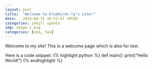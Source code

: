 ```yaml
---
layout: post
title:  "Welcome to bluebirds-ly's site!"
date:   2019-04-15 10:51:47 +0530
categories: jekyll update
img: image-1.png
categories: [one, two]
---
```

Welcome to my site! This is a welcome page which is also for test.

Here is a code snippet:
{% highlight python %}
def main():
    print("Hello World!")
{% endhighlight %}
